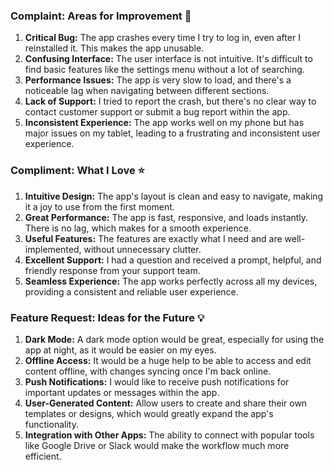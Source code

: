 ### **Complaint: Areas for Improvement** 📝

1.  **Critical Bug:** The app crashes every time I try to log in, even after I reinstalled it. This makes the app unusable.
2.  **Confusing Interface:** The user interface is not intuitive. It's difficult to find basic features like the settings menu without a lot of searching.
3.  **Performance Issues:** The app is very slow to load, and there's a noticeable lag when navigating between different sections.
4.  **Lack of Support:** I tried to report the crash, but there's no clear way to contact customer support or submit a bug report within the app.
5.  **Inconsistent Experience:** The app works well on my phone but has major issues on my tablet, leading to a frustrating and inconsistent user experience.

### **Compliment: What I Love** ⭐

1.  **Intuitive Design:** The app's layout is clean and easy to navigate, making it a joy to use from the first moment.
2.  **Great Performance:** The app is fast, responsive, and loads instantly. There is no lag, which makes for a smooth experience.
3.  **Useful Features:** The features are exactly what I need and are well-implemented, without unnecessary clutter.
4.  **Excellent Support:** I had a question and received a prompt, helpful, and friendly response from your support team.
5.  **Seamless Experience:** The app works perfectly across all my devices, providing a consistent and reliable user experience.

### **Feature Request: Ideas for the Future** 💡

1.  **Dark Mode:** A dark mode option would be great, especially for using the app at night, as it would be easier on my eyes.
2.  **Offline Access:** It would be a huge help to be able to access and edit content offline, with changes syncing once I'm back online.
3.  **Push Notifications:** I would like to receive push notifications for important updates or messages within the app.
4.  **User-Generated Content:** Allow users to create and share their own templates or designs, which would greatly expand the app's functionality.
5.  **Integration with Other Apps:** The ability to connect with popular tools like Google Drive or Slack would make the workflow much more efficient.
